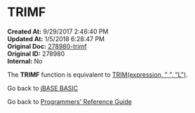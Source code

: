 # TRIMF

**Created At:** 9/29/2017 2:46:40 PM  
**Updated At:** 1/5/2018 6:28:47 PM  
**Original Doc:** [278980-trimf](https://docs.jbase.com/36868-jbase-basic/278980-trimf)  
**Original ID:** 278980  
**Internal:** No  

The **TRIMF** function is equivalent to [TRIM(expression, " ", "L")](./../trim).

Go back to [jBASE BASIC](./../README.md)

Go back to [Programmers' Reference Guide](./../../reference-guides/jbc/README.md)

  
<PageFooter />
